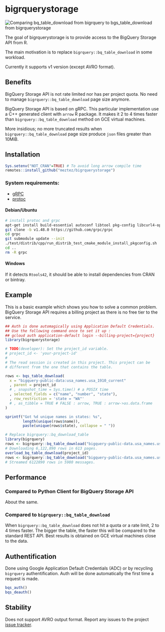 
<!-- README.md is generated from README.Rmd. Please edit that file -->

# bigrquerystorage

<!-- badges: start -->
<!-- badges: end -->

![Comparing bq_table_download from bigrquery to bgs_table_download from
bigrquerystorage](./docs/bigrquerystorage.gif)

The goal of bigrquerystorage is to provide access to the BigQuery
Storage API from R.

The main motivation is to replace `bigrquery::bq_table_download` in some
workload.

Currently it supports v1 version (except AVRO format).

## Benefits

BigQuery Storage API is not rate limited nor has per project quota. No
need to manage `bigrquery::bq_table_download` page size anymore.

BigQuery Storage API is based on gRPC. This particular implementation
use a C++ generated client with `arrow` R package. It makes it 2 to 4
times faster than `bigrquery::bq_table_download` method on GCE virtual
machines.

More insidious; no more truncated results when
`bigrquery::bq_table_download` page size produce `json` files greater
than 10MiB.

## Installation

``` r
Sys.setenv("NOT_CRAN"=TRUE) # To avoid long arrow compile time
remotes::install_github("meztez/bigrquerystorage")
```

### System requirements:

-   [gRPC](https://github.com/grpc/grpc)
-   [protoc](https://github.com/protocolbuffers/protobuf)

#### Debian/Ubuntu

``` sh
# install protoc and grpc
apt-get install build-essential autoconf libtool pkg-config libcurl4-openssl-dev
git clone -b v1.48.0 https://github.com/grpc/grpc
cd grpc
git submodule update --init
./test/distrib/cpp/run_distrib_test_cmake_module_install_pkgconfig.sh
cd ..
rm -R grpc
```

#### Windows

If it detects `Rtools42`, it should be able to install dependencies from
CRAN or bintray.

## Example

This is a basic example which shows you how to solve a common problem.
BigQuery Storage API requires a billing project as there is no free tier
to the service.

``` r
## Auth is done automagically using Application Default Credentials.
## Use the following command once to set it up :
## gcloud auth application-default login --billing-project={project}
library(bigrquerystorage)

# TODO(developer): Set the project_id variable.
# project_id <- 'your-project-id'
#
# The read session is created in this project. This project can be
# different from the one that contains the table.

rows <- bqs_table_download(
  x = "bigquery-public-data:usa_names.usa_1910_current"
  , parent = project_id
  # , snapshot_time = Sys.time() # a POSIX time
  , selected_fields = c("name", "number", "state"),
  , row_restriction = 'state = "WA"'
  # , as_tibble = TRUE # FALSE : arrow, TRUE : arrow->as.data.frame
)

sprintf("Got %d unique names in states: %s",
        length(unique(rows$name)),
        paste(unique(rows$state), collapse = " "))

# Replace bigrquery::bq_download_table
library(bigrquery)
rows <- bigrquery::bq_table_download("bigquery-public-data.usa_names.usa_1910_current")
# Downloading 6,122,890 rows in 613 pages.
overload_bq_table_download(project_id)
rows <- bigrquery::bq_table_download("bigquery-public-data.usa_names.usa_1910_current")
# Streamed 6122890 rows in 5980 messages.
```

## Performance

### Compared to Python Client for BigQuery Storage API

About the same.

### Compared to `bigrquery::bq_table_download`

When `bigrquery::bq_table_download` does not hit a quota or a rate
limit, 2 to 4 times faster. The bigger the table, the faster this will
be compared to the standard REST API. Best results is obtained on GCE
virtual machines close to the data.

## Authentification

Done using Google Application Default Credentials (ADC) or by recycling
`bigrquery` authentification. Auth will be done automatically the first
time a request is made.

``` r
bqs_auth()
bqs_deauth()
```

## Stability

Does not support AVRO output format. Report any issues to the project
[issue
tracker](https://github.com/meztez/bigrquerystorage/issues/new/choose).
